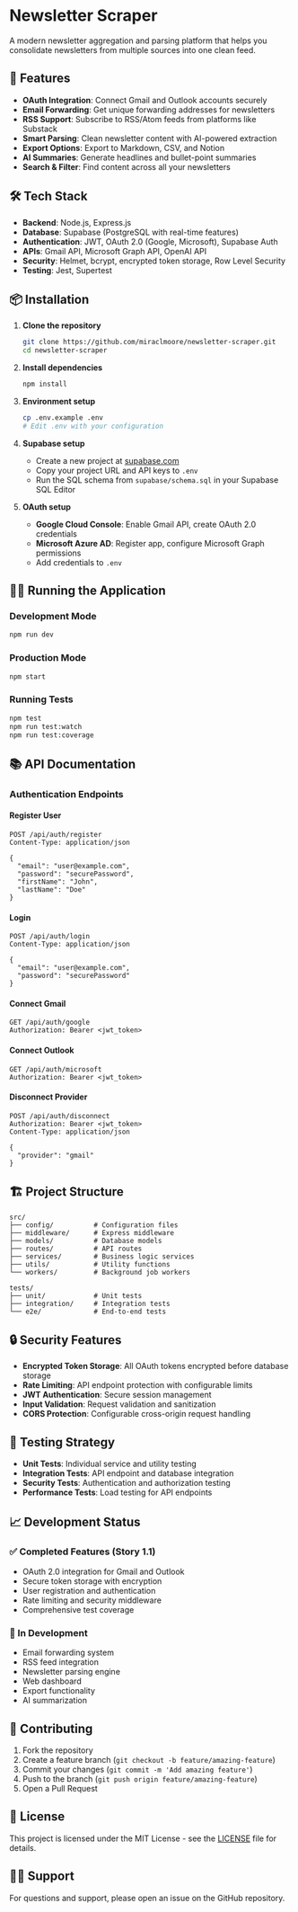 # Newsletter Scraper

A modern newsletter aggregation and parsing platform that helps you consolidate newsletters from multiple sources into one clean feed.

## 🚀 Features

- **OAuth Integration**: Connect Gmail and Outlook accounts securely
- **Email Forwarding**: Get unique forwarding addresses for newsletters
- **RSS Support**: Subscribe to RSS/Atom feeds from platforms like Substack
- **Smart Parsing**: Clean newsletter content with AI-powered extraction
- **Export Options**: Export to Markdown, CSV, and Notion
- **AI Summaries**: Generate headlines and bullet-point summaries
- **Search & Filter**: Find content across all your newsletters

## 🛠️ Tech Stack

- **Backend**: Node.js, Express.js
- **Database**: Supabase (PostgreSQL with real-time features)
- **Authentication**: JWT, OAuth 2.0 (Google, Microsoft), Supabase Auth
- **APIs**: Gmail API, Microsoft Graph API, OpenAI API
- **Security**: Helmet, bcrypt, encrypted token storage, Row Level Security
- **Testing**: Jest, Supertest

## 📦 Installation

1. **Clone the repository**
   ```bash
   git clone https://github.com/miraclmoore/newsletter-scraper.git
   cd newsletter-scraper
   ```

2. **Install dependencies**
   ```bash
   npm install
   ```

3. **Environment setup**
   ```bash
   cp .env.example .env
   # Edit .env with your configuration
   ```

4. **Supabase setup**
   - Create a new project at [supabase.com](https://supabase.com)
   - Copy your project URL and API keys to `.env`
   - Run the SQL schema from `supabase/schema.sql` in your Supabase SQL Editor

5. **OAuth setup**
   - **Google Cloud Console**: Enable Gmail API, create OAuth 2.0 credentials
   - **Microsoft Azure AD**: Register app, configure Microsoft Graph permissions
   - Add credentials to `.env`

## 🏃‍♂️ Running the Application

### Development Mode
```bash
npm run dev
```

### Production Mode
```bash
npm start
```

### Running Tests
```bash
npm test
npm run test:watch
npm run test:coverage
```

## 📚 API Documentation

### Authentication Endpoints

#### Register User
```http
POST /api/auth/register
Content-Type: application/json

{
  "email": "user@example.com",
  "password": "securePassword",
  "firstName": "John",
  "lastName": "Doe"
}
```

#### Login
```http
POST /api/auth/login
Content-Type: application/json

{
  "email": "user@example.com",
  "password": "securePassword"
}
```

#### Connect Gmail
```http
GET /api/auth/google
Authorization: Bearer <jwt_token>
```

#### Connect Outlook
```http
GET /api/auth/microsoft
Authorization: Bearer <jwt_token>
```

#### Disconnect Provider
```http
POST /api/auth/disconnect
Authorization: Bearer <jwt_token>
Content-Type: application/json

{
  "provider": "gmail"
}
```

## 🏗️ Project Structure

```
src/
├── config/          # Configuration files
├── middleware/      # Express middleware
├── models/          # Database models
├── routes/          # API routes
├── services/        # Business logic services
├── utils/           # Utility functions
└── workers/         # Background job workers

tests/
├── unit/            # Unit tests
├── integration/     # Integration tests
└── e2e/             # End-to-end tests
```

## 🔒 Security Features

- **Encrypted Token Storage**: All OAuth tokens encrypted before database storage
- **Rate Limiting**: API endpoint protection with configurable limits
- **JWT Authentication**: Secure session management
- **Input Validation**: Request validation and sanitization
- **CORS Protection**: Configurable cross-origin request handling

## 🧪 Testing Strategy

- **Unit Tests**: Individual service and utility testing
- **Integration Tests**: API endpoint and database integration
- **Security Tests**: Authentication and authorization testing
- **Performance Tests**: Load testing for API endpoints

## 📈 Development Status

### ✅ Completed Features (Story 1.1)
- OAuth 2.0 integration for Gmail and Outlook
- Secure token storage with encryption
- User registration and authentication
- Rate limiting and security middleware
- Comprehensive test coverage

### 🚧 In Development
- Email forwarding system
- RSS feed integration
- Newsletter parsing engine
- Web dashboard
- Export functionality
- AI summarization

## 🤝 Contributing

1. Fork the repository
2. Create a feature branch (`git checkout -b feature/amazing-feature`)
3. Commit your changes (`git commit -m 'Add amazing feature'`)
4. Push to the branch (`git push origin feature/amazing-feature`)
5. Open a Pull Request

## 📄 License

This project is licensed under the MIT License - see the [LICENSE](LICENSE) file for details.

## 🙋‍♂️ Support

For questions and support, please open an issue on the GitHub repository.